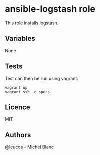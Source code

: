 ansible-logstash role
===============

This role installs logstash.

Variables
----------

None

Tests
-----

Test can then be run using vagrant:

```
vagrant up
vagrant ssh -c specs
```

Licence
-------

MIT

Authors
-------
@leucos - Michel Blanc
